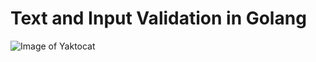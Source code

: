 # Text and Input Validation in Golang

![Image of Yaktocat](https://www.devteam.space/wp-content/uploads/2017/03/gopher_head-min.png
)

